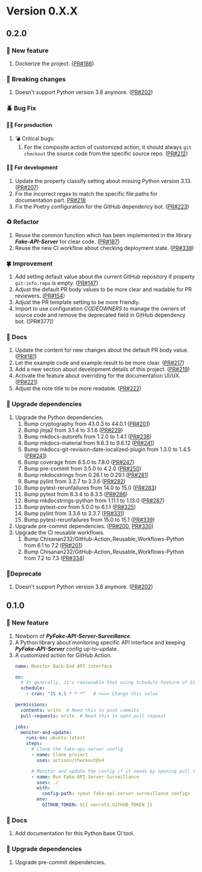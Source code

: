 # Version 0.X.X

## **0.2.0**

### 🎉 New feature

1. Dockerize the project. ([PR#186])

[PR#186]: https://github.com/Chisanan232/PyFake-API-Server-Surveillance/pull/186


### 🔨 Breaking changes

1. Doesn't support Python version 3.8 anymore. ([PR#202])

[PR#202]: https://github.com/Chisanan232/PyFake-API-Server-Surveillance/pull/202


### 🪲 Bug Fix

#### 🙋‍♂️ For production

1. 💣 Critical bugs:
   1. For the composite action of customized action, it should always `git checkout` the source code from the specific 
      source repo. ([PR#212])

[PR#212]: https://github.com/Chisanan232/PyFake-API-Server-Surveillance/pull/212


#### 👨‍💻 For development

1. Update the property classify setting about missing Python version 3.13. ([PR#207])
2. Fix the incorrect regex to match the specific file paths for documentation part. [PR#218]
3. Fix the Poetry configuration for the GitHub dependency bot. ([PR#223])

[PR#207]: https://github.com/Chisanan232/PyFake-API-Server-Surveillance/pull/207
[PR#218]: https://github.com/Chisanan232/PyFake-API-Server-Surveillance/pull/218
[PR#223]: https://github.com/Chisanan232/PyFake-API-Server-Surveillance/pull/223


### ♻️ Refactor

1. Reuse the common function which has been implemented in the library **_Fake-API-Server_** for clear code. ([PR#187])
2. Reuse the new CI workflow about checking deployment state. ([PR#338])

[PR#187]: https://github.com/Chisanan232/PyFake-API-Server-Surveillance/pull/187
[PR#338]: https://github.com/Chisanan232/PyFake-API-Server-Surveillance/pull/338


### 🍀 Improvement

1. Add setting default value about the current GitHub repository if property `git-info.repo` is empty. ([PR#147])
2. Adjust the default PR body values to be more clear and readable for PR reviewers. ([PR#154])
3. Adjust the PR template setting to be more friendly.
4. Import to use configuration *CODEOWNERS* to manage the owners of source code and remove the deprecated field in GitHub dependency bot. ([PR#377])

[PR#147]: https://github.com/Chisanan232/PyFake-API-Server-Surveillance/pull/147
[PR#154]: https://github.com/Chisanan232/PyFake-API-Server-Surveillance/pull/154
[PR#220]: https://github.com/Chisanan232/PyFake-API-Server-Surveillance/pull/220
[PR#337]: https://github.com/Chisanan232/PyFake-API-Server-Surveillance/pull/337


### 📑 Docs

1. Update the content for new changes about the default PR body value. ([PR#181])
2. Let the example code and example result to be more clear. ([PR#217])
3. Add a new section about development details of this project. ([PR#219])
4. Activate the feature about overriding for the documentation UI/UX. ([PR#221])
5. Adjust the note title to be more readable. ([PR#222])

[PR#181]: https://github.com/Chisanan232/PyFake-API-Server-Surveillance/pull/181
[PR#217]: https://github.com/Chisanan232/PyFake-API-Server-Surveillance/pull/217
[PR#219]: https://github.com/Chisanan232/PyFake-API-Server-Surveillance/pull/219
[PR#221]: https://github.com/Chisanan232/PyFake-API-Server-Surveillance/pull/221
[PR#222]: https://github.com/Chisanan232/PyFake-API-Server-Surveillance/pull/222


### 🤖 Upgrade dependencies

1. Upgrade the Python dependencies.
   1. Bump cryptography from 43.0.3 to 44.0.1 ([PR#201])
   2. Bump jinja2 from 3.1.4 to 3.1.6 ([PR#229])
   3. Bump mkdocs-autorefs from 1.2.0 to 1.4.1 ([PR#238])
   4. Bump mkdocs-material from 9.6.3 to 9.6.12 ([PR#241])
   5. Bump mkdocs-git-revision-date-localized-plugin from 1.3.0 to 1.4.5 ([PR#241])
   6. Bump coverage from 6.5.0 to 7.8.0 ([PR#247])
   7. Bump pre-commit from 3.5.0 to 4.2.0 ([PR#250])
   8. Bump mkdocstrings from 0.26.1 to 0.29.1 ([PR#281])
   9. Bump pylint from 3.2.7 to 3.3.6 ([PR#282])
   10. Bump pytest-rerunfailures from 14.0 to 15.0 ([PR#283])
   11. Bump pytest from 8.3.4 to 8.3.5 ([PR#286])
   12. Bump mkdocstrings-python from 1.11.1 to 1.13.0 ([PR#287])
   13. Bump pytest-cov from 5.0.0 to 6.1.1 ([PR#325])
   14. Bump pylint from 3.3.6 to 3.3.7 ([PR#331])
   15. Bump pytest-rerunfailures from 15.0 to 15.1 ([PR#339])
2. Upgrade pre-commit dependencies. ([PR#200], [PR#330])
3. Upgrade the CI reusable workflows.
   1. Bump Chisanan232/GitHub-Action_Reusable_Workflows-Python from 6.1 to 7.2 ([PR#201])
   2. Bump Chisanan232/GitHub-Action_Reusable_Workflows-Python from 7.2 to 7.3 ([PR#334])

[PR#200]: https://github.com/Chisanan232/PyFake-API-Server-Surveillance/pull/200
[PR#201]: https://github.com/Chisanan232/PyFake-API-Server-Surveillance/pull/201
[PR#228]: https://github.com/Chisanan232/PyFake-API-Server-Surveillance/pull/228
[PR#229]: https://github.com/Chisanan232/PyFake-API-Server-Surveillance/pull/229
[PR#238]: https://github.com/Chisanan232/PyFake-API-Server-Surveillance/pull/238
[PR#241]: https://github.com/Chisanan232/PyFake-API-Server-Surveillance/pull/241
[PR#244]: https://github.com/Chisanan232/PyFake-API-Server-Surveillance/pull/244
[PR#247]: https://github.com/Chisanan232/PyFake-API-Server-Surveillance/pull/247
[PR#250]: https://github.com/Chisanan232/PyFake-API-Server-Surveillance/pull/250
[PR#281]: https://github.com/Chisanan232/PyFake-API-Server-Surveillance/pull/281
[PR#282]: https://github.com/Chisanan232/PyFake-API-Server-Surveillance/pull/282
[PR#283]: https://github.com/Chisanan232/PyFake-API-Server-Surveillance/pull/283
[PR#286]: https://github.com/Chisanan232/PyFake-API-Server-Surveillance/pull/286
[PR#287]: https://github.com/Chisanan232/PyFake-API-Server-Surveillance/pull/287
[PR#325]: https://github.com/Chisanan232/PyFake-API-Server-Surveillance/pull/325
[PR#330]: https://github.com/Chisanan232/PyFake-API-Server-Surveillance/pull/330
[PR#331]: https://github.com/Chisanan232/PyFake-API-Server-Surveillance/pull/331
[PR#334]: https://github.com/Chisanan232/PyFake-API-Server-Surveillance/pull/334
[PR#339]: https://github.com/Chisanan232/PyFake-API-Server-Surveillance/pull/339


### 🚮Deprecate

1. Doesn't support Python version 3.8 anymore. ([PR#202])

[PR#202]: https://github.com/Chisanan232/PyFake-API-Server-Surveillance/pull/202


## 0.1.0

### 🎉 New feature

1. Newborn of **_PyFake-API-Server-Surveillance_**.
2. A Python library about monitoring specific API interface and keeping **_PyFake-API-Server_** config up-to-update.
3. A customized action for GitHub Action.
    ```yaml
    name: Monitor Back-End API interface
    
    on:
      # In generally, it's reasonable that using schedule feature of GitHub Action to monitor the Back-End side API change..
      schedule:
        - cron: "15 4,5 * * *"   # <=== Change this value
    
    permissions:
      contents: write  # Need this to push commits
      pull-requests: write  # Need this to open pull request
    
    jobs:
      monitor-and-update:
        runs-on: ubuntu-latest
        steps:
          # Clone the fake-api-server config
          - name: Clone project
            uses: actions/checkout@v4
    
          # Monitor and update the config if it needs by opening pull request
          - name: Run Fake-API-Server-Surveillance
            uses: ./
            with:
              config-path: <your fake-api-server-surveillance config>
            env:
              GITHUB_TOKEN: ${{ secrets.GITHUB_TOKEN }}
    ```


### 📑 Docs

1. Add documentation for this Python base CI tool.


### 🤖 Upgrade dependencies

1. Upgrade pre-commit dependencies.
